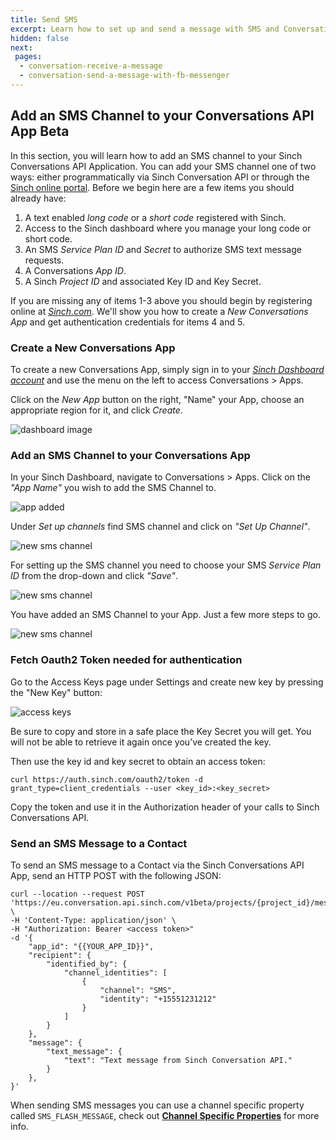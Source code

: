 ```yaml
---
title: Send SMS  
excerpt: Learn how to set up and send a message with SMS and Conversation API.
hidden: false
next:
 pages:
  - conversation-receive-a-message
  - conversation-send-a-message-with-fb-messenger
---
```



## Add an SMS Channel to your Conversations API App <span class="betabadge">Beta</span>

In this section, you will learn how to add an SMS channel to your Sinch Conversations API Application.  You can add your SMS channel one of two ways: either programmatically via Sinch Conversation API or through the [Sinch online portal](https://dashboard.sinch.com).  Before we begin here are a few items you should already have:

1. A text enabled *long code* or a *short code* registered with Sinch.
2. Access to the Sinch dashboard where you manage your long code or short code.
3. An SMS *Service Plan ID* and *Secret* to authorize SMS text message requests.
4. A Conversations *App ID*.
5. A Sinch *Project ID* and associated Key ID and Key Secret.

If you are missing any of items 1-3 above you should begin by registering online at [*Sinch.com*](https://sinch.com).  We'll show you how to create a *New Conversations App*  and get authentication credentials for items 4 and 5.

### Create a New Conversations App

To create a new Conversations App, simply sign in to your [*Sinch Dashboard account*](https://dashboard.sinch.com) and use the menu on the left to access Conversations > Apps.

Click on the *New App* button on the right, "Name" your App, choose an appropriate region for it, and click *Create*.

![dashboard image](../images/dashboard/dashboard_new_app.png)

### Add an SMS Channel to your Conversations App

In your Sinch Dashboard, navigate to Conversations > Apps.  Click on the *"App Name"* you wish to add the SMS Channel to.

![app added](../conversation-channel-support/images/channel-support/sms/sinch_conversations_apps_added.png)

Under *Set up channels* find SMS channel and click on *"Set Up Channel"*. 

![new sms channel](../images/dashboard/dashboard_add_channels.png)

For setting up the SMS channel you need to choose your SMS *Service Plan ID* from the drop-down and click *"Save"*.

![new sms channel](../conversation-channel-support/images/channel-support/sms/sinch_conversations_new_app_add_sms_channel_form.png)

You have added an SMS Channel to your App.  Just a few more steps to go.

![new sms channel](../conversation-channel-support/images/channel-support/sms/sinch_conversations_sms_channel_done.png)

### Fetch Oauth2 Token needed for authentication

Go to the Access Keys page under Settings and create new key by pressing the "New Key" button:

![access keys](../images/dashboard/dashboard_access_keys.png)

Be sure to copy and store in a safe place the Key Secret you will get. You will not be able to retrieve it again once you’ve created the key.

Then use the key id and key secret to obtain an access token:

```shell Curl
curl https://auth.sinch.com/oauth2/token -d grant_type=client_credentials --user <key_id>:<key_secret>
```

Copy the token and use it in the Authorization header of your calls to Sinch Conversations API.

### Send an SMS Message to a Contact

To send an SMS message to a Contact via the Sinch Conversations API App, send an HTTP POST with the following JSON:

```shell Curl
curl --location --request POST 'https://eu.conversation.api.sinch.com/v1beta/projects/{project_id}/messages:send' \
-H 'Content-Type: application/json' \
-H "Authorization: Bearer <access token>"
-d '{
    "app_id": "{{YOUR_APP_ID}}",
    "recipient": {
        "identified_by": {
            "channel_identities": [
                {
                    "channel": "SMS",
                    "identity": "+15551231212"
                }
            ]
        }
    },
    "message": {
        "text_message": {
            "text": "Text message from Sinch Conversation API."
        }
    },
}'
```

When sending SMS messages you can use a channel specific property called `SMS_FLASH_MESSAGE`, check out [**Channel Specific Properties**](doc:conversation-channel-properties) for more info.
